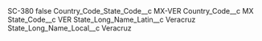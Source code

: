 <?xml version="1.0" encoding="UTF-8"?>
<CustomMetadata xmlns="http://soap.sforce.com/2006/04/metadata" xmlns:xsi="http://www.w3.org/2001/XMLSchema-instance" xmlns:xsd="http://www.w3.org/2001/XMLSchema">
    <label>SC-380</label>
    <protected>false</protected>
    <values>
        <field>Country_Code_State_Code__c</field>
        <value xsi:type="xsd:string">MX-VER</value>
    </values>
    <values>
        <field>Country_Code__c</field>
        <value xsi:type="xsd:string">MX</value>
    </values>
    <values>
        <field>State_Code__c</field>
        <value xsi:type="xsd:string">VER</value>
    </values>
    <values>
        <field>State_Long_Name_Latin__c</field>
        <value xsi:type="xsd:string">Veracruz</value>
    </values>
    <values>
        <field>State_Long_Name_Local__c</field>
        <value xsi:type="xsd:string">Veracruz</value>
    </values>
</CustomMetadata>
